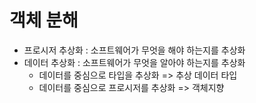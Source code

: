 # 객체 분해
- 프로시저 추상화 : 소프트웨어가 무엇을 해야 하는지를 추상화
- 데이터 추상화 : 소프트웨어가 무엇을 알아야 하는지를 추상화
  - 데이터를 중심으로 타입을 추상화 => 추상 데이터 타입 
  - 데이터를 중심으로 프로시저를 추상화 => 객체지향